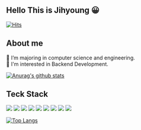 ## Hello This is Jihyoung 😀

[![Hits](https://hits.seeyoufarm.com/api/count/incr/badge.svg?url=https%3A%2F%2Fgithub.com%2Fgjbae1212%2Fhit-counter&count_bg=%2346C1EC&title_bg=%23555555&icon=&icon_color=%23E7E7E7&title=hits&edge_flat=false)](https://hits.seeyoufarm.com)

## About me
🏫 I’m majoring in computer science and engineering. <br>
🍄 I'm interested in Backend Development.

  
 [![Anurag's github stats](https://github-readme-stats.vercel.app/api?username=Hellojihyoung)](https://github.com/anuraghazra/github-readme-stats)
 
 
 ## Teck Stack
  <img src="https://img.shields.io/badge/JavaScript-F7DF1E.svg?style=flat-square&logo=JavaScript&logoColor=white"/> <img src="https://img.shields.io/badge/Go-00ADD8.svg?style=flat-square&logo=Go&logoColor=white"/> 
 <img src="https://img.shields.io/badge/Python-3776AB.svg?style=flat-square&logo=Python&logoColor=white"/>  <img src="https://img.shields.io/badge/Node.js-339933.svg?style=flat-square&logo=Node.js&logoColor=white"/>
<img src="https://img.shields.io/badge/Mysql-4479A1.svg?style=flat-square&logo=Mysql&logoColor=white"/>
<img src="https://img.shields.io/badge/AWS-232F3E.svg?style=flat-square&logo=Amazon AWS&logoColor=white"/>
<img src="https://img.shields.io/badge/Docker-2496ED.svg?style=flat-square&logo=Docker&logoColor=white"/>
<img src="https://img.shields.io/badge/HTML5-E34F26.svg?style=flat-square&logo=HTML5&logoColor=white"/> <img src="https://img.shields.io/badge/CSS3-1572B6.svg?style=flat-square&logo=CSS3&logoColor=white"/> 
 
 [![Top Langs](https://github-readme-stats.vercel.app/api/top-langs/?username=Hellojihyoung&layout=compact)](https://github.com/anuraghazra/github-readme-stats)

## 
